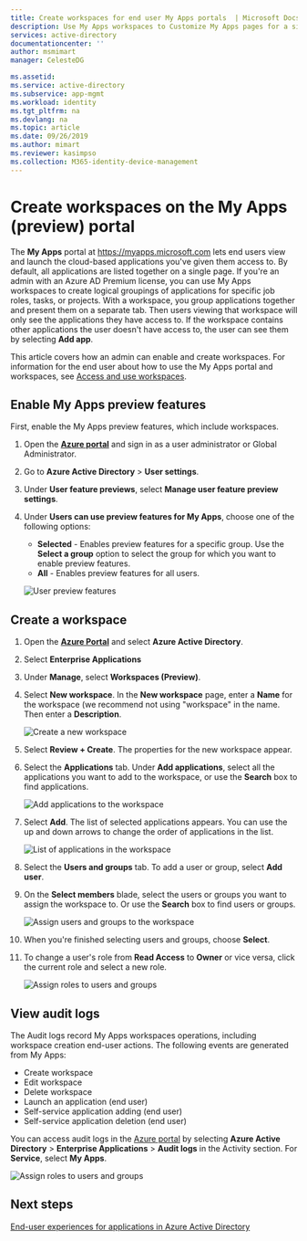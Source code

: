 ```yaml
---
title: Create workspaces for end user My Apps portals  | Microsoft Docs
description: Use My Apps workspaces to Customize My Apps pages for a simpler My Apps experience for your end users. Organize applications into groups with separate tabs.
services: active-directory
documentationcenter: ''
author: msmimart
manager: CelesteDG

ms.assetid: 
ms.service: active-directory
ms.subservice: app-mgmt
ms.workload: identity
ms.tgt_pltfrm: na
ms.devlang: na
ms.topic: article
ms.date: 09/26/2019
ms.author: mimart
ms.reviewer: kasimpso
ms.collection: M365-identity-device-management
---
```


# Create workspaces on the My Apps (preview) portal

The **My Apps** portal at https://myapps.microsoft.com lets end users view and launch the cloud-based applications you've given them access to. By default, all applications are listed together on a single page. If you're an admin with an Azure AD Premium license, you can use My Apps workspaces to create logical groupings of applications for specific job roles, tasks, or projects. With a workspace, you group applications together and present them on a separate tab. Then users viewing that workspace will only see the applications they have access to. If the workspace contains other applications the user doesn't have access to, the user can see them by selecting **Add app**.

This article covers how an admin can enable and create workspaces. For information for the end user about how to use the My Apps portal and workspaces, see  [Access and use workspaces](https://docs.microsoft.com/azure/active-directory/user-help/my-applications-portal-workspaces.md).

## Enable My Apps preview features

First, enable the My Apps preview features, which include workspaces.

1. Open the [**Azure portal**](https://portal.azure.com/) and sign in as a user administrator or Global Administrator.

2. Go to **Azure Active Directory** > **User settings**.

3. Under **User feature previews**, select **Manage user feature preview settings**.

4. Under **Users can use preview features for My Apps**, choose one of the following options:
   * **Selected** - Enables preview features for a specific group. Use the **Select a group** option to select the group for which you want to enable preview features.  
   * **All** - Enables preview features for all users.

   ![User preview features](media/access-panel-workspaces/user-preview-features.png)

## Create a workspace

1. Open the [**Azure Portal**](https://portal.azure.com/) and select **Azure Active Directory**.

2. Select **Enterprise Applications**

3. Under **Manage**, select **Workspaces (Preview)**.

4. Select **New workspace**. In the **New workspace** page, enter a **Name** for the workspace (we recommend not using "workspace" in the name. Then enter a **Description**.

   ![Create a new workspace](media/access-panel-workspaces/new-workspace.png)

5. Select **Review + Create**. The properties for the new workspace appear.

6. Select the **Applications** tab. Under **Add applications**, select all the applications you want to add to the workspace, or use the **Search** box to find applications. 

   ![Add applications to the workspace](media/access-panel-workspaces/add-applications.png)

7. Select **Add**. The list of selected applications appears. You can use the up and down arrows to change the order of applications in the list.

   ![List of applications in the workspace](media/access-panel-workspaces/add-applications-list.png)

8. Select the **Users and groups** tab. To add a user or group, select **Add user**. 

9. On the **Select members** blade, select the users or groups you want to assign the workspace to. Or use the **Search** box to find users or groups.

   ![Assign users and groups to the workspace](media/access-panel-workspaces/add-users-and-groups.png)

10. When you're finished selecting users and groups, choose **Select**.

11. To change a user's role from **Read Access** to **Owner** or vice versa, click the current role and select a new role.

    ![Assign roles to users and groups](media/access-panel-workspaces/users-groups-list-role.png)

## View audit logs

The Audit logs record My Apps workspaces operations, including workspace creation end-user actions. The following events are generated from My Apps:

* Create workspace 
* Edit workspace 
* Delete workspace 
* Launch an application (end user) 
* Self-service application adding (end user) 
* Self-service application deletion (end user) 

You can access audit logs in the [Azure portal](https://portal.azure.com) by selecting **Azure Active Directory** > **Enterprise Applications** > **Audit logs** in the Activity section. For **Service**, select **My Apps**.

   ![Assign roles to users and groups](media/access-panel-workspaces/users-groups-list-role.png)


## Next steps
[End-user experiences for applications in Azure Active Directory](end-user-experiences.md)